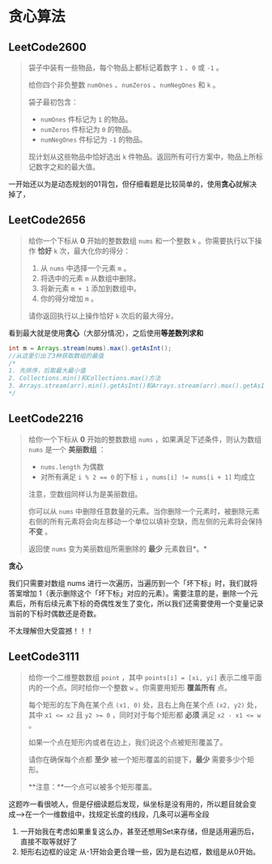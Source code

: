 # 贪心算法

## LeetCode2600

> 袋子中装有一些物品，每个物品上都标记着数字 `1` 、`0` 或 `-1` 。
>
> 给你四个非负整数 `numOnes` 、`numZeros` 、`numNegOnes` 和 `k` 。
>
> 袋子最初包含：
>
> - `numOnes` 件标记为 `1` 的物品。
> - `numZeros` 件标记为 `0` 的物品。
> - `numNegOnes` 件标记为 `-1` 的物品。
>
> 现计划从这些物品中恰好选出 `k` 件物品。返回所有可行方案中，物品上所标记数字之和的最大值。

一开始还以为是动态规划的01背包，但仔细看题是比较简单的，使用**贪心**就解决掉了，

## LeetCode2656

> 给你一个下标从 **0** 开始的整数数组 `nums` 和一个整数 `k` 。你需要执行以下操作 **恰好** `k` 次，最大化你的得分：
>
> 1. 从 `nums` 中选择一个元素 `m` 。
> 2. 将选中的元素 `m` 从数组中删除。
> 3. 将新元素 `m + 1` 添加到数组中。
> 4. 你的得分增加 `m` 。
>
> 请你返回执行以上操作恰好 `k` 次后的最大得分。

看到最大就是使用**贪心**（大部分情况），之后使用**等差数列求和**

```java
int m = Arrays.stream(nums).max().getAsInt();
//从这里引出了3种获取数组的最值
/*
1. 先排序，后取最大最小值
2. Collections.min()和Collections.max()方法
3. Arrays.stream(arr).min().getAsInt()和Arrays.stream(arr).max().getAsInt()
*/
```

## LeetCode2216

> 给你一个下标从 **0** 开始的整数数组 `nums` ，如果满足下述条件，则认为数组 `nums` 是一个 **美丽数组** ：
>
> - `nums.length` 为偶数
> - 对所有满足 `i % 2 == 0` 的下标 `i` ，`nums[i] != nums[i + 1]` 均成立
>
> 注意，空数组同样认为是美丽数组。
>
> 你可以从 `nums` 中删除任意数量的元素。当你删除一个元素时，被删除元素右侧的所有元素将会向左移动一个单位以填补空缺，而左侧的元素将会保持 **不变** 。
>
> 返回使 `nums` 变为美丽数组所需删除的 **最少** 元素数目*。*

**贪心**

我们只需要对数组 nums 进行一次遍历，当遍历到一个「坏下标」时，我们就将答案增加 1（表示删除这个「坏下标」对应的元素）。需要注意的是，删除一个元素后，所有后续元素下标的奇偶性发生了变化，所以我们还需要使用一个变量记录当前的下标时偶数还是奇数。

不太理解但大受震撼！！！



## LeetCode3111

> 给你一个二维整数数组 `point` ，其中 `points[i] = [xi, yi]` 表示二维平面内的一个点。同时给你一个整数 `w` 。你需要用矩形 **覆盖所有** 点。
>
> 每个矩形的左下角在某个点 `(x1, 0)` 处，且右上角在某个点 `(x2, y2)` 处，其中 `x1 <= x2` 且 `y2 >= 0` ，同时对于每个矩形都 **必须** 满足 `x2 - x1 <= w` 。
>
> 如果一个点在矩形内或者在边上，我们说这个点被矩形覆盖了。
>
> 请你在确保每个点都 **至少** 被一个矩形覆盖的前提下，**最少** 需要多少个矩形。
>
> **注意：**一个点可以被多个矩形覆盖。

这题咋一看很唬人，但是仔细读题后发现，纵坐标是没有用的，所以题目就会变成-->在一个一维数组中，找规定长度的线段，几条可以遍布全段

1. 一开始我在考虑如果重复这么办，甚至还想用Set来存储，但是适用遍历后，直接不取等就好了
2. 矩形右边框的设定 从-1开始会更合理一些，因为是右边框，数组是从0开始。
